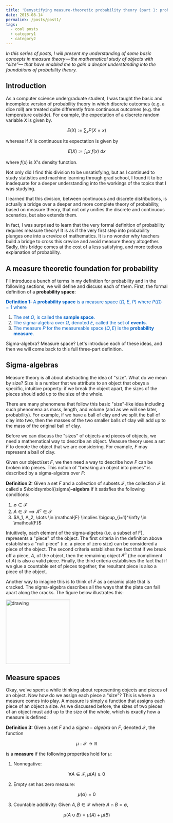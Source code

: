 ```yaml
---
title: 'Demystifying measure-theoretic probability theory (part 1: probability spaces)'
date: 2015-08-14
permalink: /posts/post1/
tags:
  - cool posts
  - category1
  - category2
---
```


*In this series of posts, I will present my understanding of some basic concepts in measure theory — the mathematical study of objects with “size”— that have enabled me to gain a deeper understanding into the foundations of probability theory.*

Introduction
-----

As a computer science undergraduate student, I was taught the basic and incomplete version of probability theory in which discrete outcomes (e.g. a dice roll) are treated quite differently from continuous outcomes (e.g. the temperature outside).  For example, the expectation of a discrete random variable $X$ is given by. 

$$E(X) := \sum_x P(X=x)$$  

whereas if $X$ is continuous its expectation is given by    

$$E(X) := \int_x x \ f(x) \ dx$$

where $f(x)$ is $X$'s density function. 

Not only did I find this division to be unsatisfying, but as I continued to study statistics and machine learning through grad school, I found it to be inadequate for a deeper understanding into the workings of the topics that I was studying. 

I learned that this division, between continuous and discrete distributions, is actually a bridge over a deeper and more complete theory of probability, based on measure theory, that not only unifies the discrete and continuous scenarios, but also extends them. 

In fact, I was surprised to learn that the very formal definition of probability requires measure theory! It is as if the very first step into probability plunges one into a crevice of mathematics. It is no wonder why teachers build a bridge to cross this crevice and avoid measure theory altogether. Sadly, this bridge comes at the cost of a less satisfying, and more tedious explanation of probability.

A measure theoretic foundation for probability
------

I'll introduce a bunch of terms in my definition for probability and in the following sections, we will define and discuss each of them. First, the formal definition of a **probability space**:

<span style="color:#0060C6">**Definition 1:** A **probability space** is a measure space ($\Omega$, $E$, $P$) where $P(\Omega) = 1$ where </span>
1. <span style="color:#0060C6  ">The set $\Omega$, is called the **sample space**.</span>
2. <span style="color:#0060C6">The sigma-algebra over $\Omega$, denoted $E$, called the set of **events**.</span>
3. <span style="color:#0060C6">The measure $P$ for the measureable space $(\Omega, E)$ is the **probability measure**.</span>

Sigma-algebra? Measure space? Let's introduce each of these ideas, and then we will come back to this full three-part definition.

Sigma-algebras
------

Measure theory is all about abstracting the idea of "size". What do we mean by size?  Size is a number that we attribute to an object that obeys a specific, intuitive property: if we break the object apart, the sizes of the pieces should add up to the size of the whole. 

There are many phenomena that follow this basic "size"-like idea including such phenomena as mass, length, and volume (and as we will see later, probability). For example, if we have a ball of clay and we split the ball of clay into two, then the masses of the two smaller balls of clay will add up to the mass of the original ball of clay.  

Before we can discuss the "sizes" of objects and pieces of objects, we need a mathematical way to describe an object. Measure theory uses a set $F$ to denote the object that we are considering. For example, $F$ may represent a ball of clay. 

Given our object/set $F$, we then need a way to describe how $F$ can be broken into pieces. This notion of "breaking an object into pieces" is described by a sigma-algebra over $F$:

**Definition 2:** Given a set $F$ and a collection of subsets $\mathcal{F}$, the collection $\mathcal{F}$ is called a $\boldsymbol{\sigma}**-algebra** if it satisfies the following conditions:
1. $\emptyset \in \mathcal{F}$
2. $A \in \mathcal{F} \implies A^c \in \mathcal{F}$
3. $A_1, A_2, \dots \in \mathcal{F} \implies \bigcup_{i=1}^\infty \in \mathcal{F}$

Intuitively, each element of the sigma-algebra (i.e. a subset of F), represents a "piece" of the object. The first criteria in the definition above establishes a "null piece" (i.e. a piece of zero size) can be considered a piece of the object.  The second criteria establishes the fact that if we break off a piece, $A$, of the object, then the remaining object $A^c$ (the compliment of $A$) is also a valid piece. Finally, the third criteria establishes the fact that if we glue a countable set of pieces together, the resultant piece is also a piece of the object.

Another way to imagine this is to think of $F$ as a ceramic plate that is cracked. The sigma-algebra describes all the ways that the plate can fall apart along the cracks. The figure below illustrates this:

<img src="https://raw.githubusercontent.com/mbernste/mbernste.github.io/master/images/sigma_algebra.png" alt="drawing" width="200"/>

Measure spaces
------

Okay, we've spent a while thinking about representing objects and pieces of an object. Now how do we assign each piece a "size"? This is where a measure comes into play. A measure is simply a function that assigns each piece of an object a size.  As we discussed before, the sizes of two pieces of an object must add up to the size of the whole, which is exactly how a measure is defined:

**Definition 3:** Given a set $F$ and a $sigma-algebra$ on $F$, denoted $\mathcal{F}$, the function

$$\mu : \mathcal{F} \rightarrow \mathbb{R}$$

is a **measure** if the following properties hold for $\mu$:
1. Nonnegative: 

$$\forall A \in \mathcal{F}, \mu(A) \geq 0$$

2. Empty set has zero measure: 

$$\mu(\emptyset)= 0$$

3. Countable additivity: Given $A, B \in \mathcal{F}$ where $A \cap B = \emptyset$, 

$$\mu(A \cup B) = \mu(A) + \mu(B)$$

